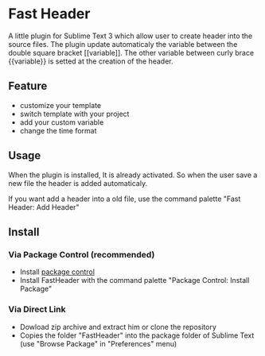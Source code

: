 # Fast Header
A little plugin for Sublime Text 3 which allow user to create header into the source files.
The plugin update automaticaly the variable between the double square bracket [[variable]]. The other variable between curly brace {{variable}} is setted at the creation of the header.

## Feature
- customize your template
- switch template with your project
- add your custom variable
- change the time format

## Usage
When the plugin is installed, It is already activated. So when the user save a new file the header is added automaticaly.

If you want add a header into a old file, use the command palette "Fast Header: Add Header"

## Install
### Via Package Control (recommended)
- Install [package control](https://packagecontrol.io/installation)
- Install FastHeader with the command palette "Package Control: Install Package"

### Via Direct Link
- Dowload zip archive and extract him or clone the repository
- Copies the folder "FastHeader" into the package folder of Sublime Text (use "Browse Package" in "Preferences" menu)
